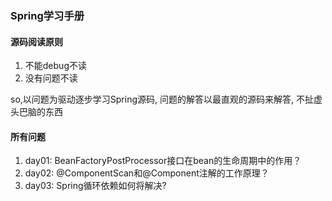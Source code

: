 ### Spring学习手册
#### 源码阅读原则
1. 不能debug不读
2. 没有问题不读

so,以问题为驱动逐步学习Spring源码, 问题的解答以最直观的源码来解答, 不扯虚头巴脑的东西

#### 所有问题
1. day01: BeanFactoryPostProcessor接口在bean的生命周期中的作用？
2. day02: @ComponentScan和@Component注解的工作原理？
3. day03: Spring循环依赖如何将解决?